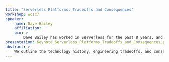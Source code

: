 ```yaml
---
title: "Serverless Platforms: Tradeoffs and Consequences"
workshop: wosc7
speaker:
    name: Dave Bailey
    affiliation: 
    bio: >
        Dave Bailey has worked in Serverless for the past 8 years, and is the Uber Tech Lead for Google's Serverless compute infrastructure, which powers Cloud Run, Cloud Functions, and App Engine.  Prior to Google, Dave worked in the EDA industry for 11 years, building constraint solvers for hardware description language simulators.
presentation: Keynote_Serverless_Platforms_Tradeoffs_and_Consequences.pdf
abstract: >
    We outline the technology history, engineering tradeoffs, and consequences for product offerings in Google's 15+ year history of Serverless compute products.
---
```

